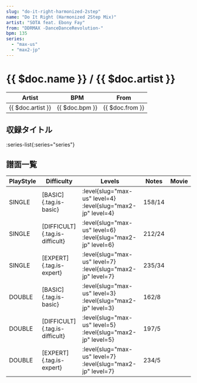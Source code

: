 ```yaml
---
slug: "do-it-right-harmonized-2step"
name: "Do It Right (Harmonized 2Step Mix)"
artist: "SOTA feat. Ebony Fay"
from: "DDRMAX -DanceDanceRevolution-"
bpm: 135
series:
  - "max-us"
  - "max2-jp"
---
```


# {{ $doc.name }} / {{ $doc.artist }}

|Artist|BPM|From|
|------|---|----|
|{{ $doc.artist }}|{{ $doc.bpm }}|{{ $doc.from }}|

## 収録タイトル

:series-list{:series="series"}

## 譜面一覧

|PlayStyle|Difficulty|Levels|Notes|Movie|
|---------|----------|------|-----|-----|
|SINGLE|[BASIC]{.tag.is-basic}|<div class="field is-grouped is-grouped-multiline">:level{slug="max-us" level=4} :level{slug="max2-jp" level=4}</div>|158/14||
|SINGLE|[DIFFICULT]{.tag.is-difficult}|<div class="field is-grouped is-grouped-multiline">:level{slug="max-us" level=6} :level{slug="max2-jp" level=6}</div>|212/24||
|SINGLE|[EXPERT]{.tag.is-expert}|<div class="field is-grouped is-grouped-multiline">:level{slug="max-us" level=7} :level{slug="max2-jp" level=7}</div>|235/34||
|DOUBLE|[BASIC]{.tag.is-basic}|<div class="field is-grouped is-grouped-multiline">:level{slug="max-us" level=3} :level{slug="max2-jp" level=3}</div>|162/8||
|DOUBLE|[DIFFICULT]{.tag.is-difficult}|<div class="field is-grouped is-grouped-multiline">:level{slug="max-us" level=5} :level{slug="max2-jp" level=5}</div>|197/5||
|DOUBLE|[EXPERT]{.tag.is-expert}|<div class="field is-grouped is-grouped-multiline">:level{slug="max-us" level=7} :level{slug="max2-jp" level=7}</div>|234/5||
